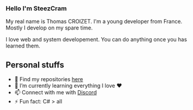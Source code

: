 ### Hello I'm SteezCram

My real name is Thomas CROIZET. I'm a young developer from France. Mostly I develop on my spare time.

I love web and system developement. You can do anything once you has learned them.

## Personal stuffs
- 🔭 Find my repositories [here](https://github.com/SteezCram?tab=repositories)
- 🌱 I’m currently learning everything I love ❤️
- 📫 Connect with me with [Discord](https://discord.com/users/125604255112364032)
- ⚡ Fun fact: C# > all

<!--
**SteezCram/SteezCram** is a ✨ _special_ ✨ repository because its `README.md` (this file) appears on your GitHub profile.

Here are some ideas to get you started:

- 🔭 I’m currently working on ...
- 🌱 I’m currently learning ...
- 👯 I’m looking to collaborate on ...
- 🤔 I’m looking for help with ...
- 💬 Ask me about ...
- 📫 How to reach me: ...
- 😄 Pronouns: ...
- ⚡ Fun fact: ...
-->
